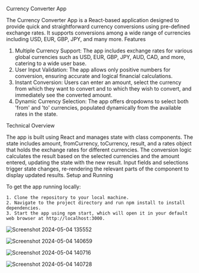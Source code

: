 Currency Converter App

The Currency Converter App is a React-based application designed to provide quick and straightforward currency conversions using pre-defined exchange rates. It supports conversions among a wide range of currencies including USD, EUR, GBP, JPY, and many more.
Features

   1. Multiple Currency Support: The app includes exchange rates for various global currencies such as USD, EUR, GBP, JPY, AUD, CAD, and more, catering to a wide user base.
   2. User Input Validation: The app allows only positive numbers for conversion, ensuring accurate and logical financial calculations.
   3. Instant Conversion: Users can enter an amount, select the currency from which they want to convert and to which they wish to convert, and immediately see the converted amount.
   4. Dynamic Currency Selection: The app offers dropdowns to select both 'from' and 'to' currencies, populated dynamically from the available rates in the state.

Technical Overview

The app is built using React and manages state with class components. The state includes amount, fromCurrency, toCurrency, result, and a rates object that holds the exchange rates for different currencies. The conversion logic calculates the result based on the selected currencies and the amount entered, updating the state with the new result. Input fields and selections trigger state changes, re-rendering the relevant parts of the component to display updated results.
Setup and Running

To get the app running locally:

    1. Clone the repository to your local machine.
    2. Navigate to the project directory and run npm install to install dependencies.
    3. Start the app using npm start, which will open it in your default web browser at http://localhost:3000.
    
![Screenshot 2024-05-04 135552](https://github.com/musmanarif12/Currency-Converter/assets/147609201/c0e86024-4ad5-4f1a-98d1-b0607b24ea80)

![Screenshot 2024-05-04 140659](https://github.com/musmanarif12/Currency-Converter/assets/147609201/ed583ee5-847d-4663-877b-0a8e3dd5343f)

![Screenshot 2024-05-04 140716](https://github.com/musmanarif12/Currency-Converter/assets/147609201/3fa66676-0389-4c5c-8ebf-35668a747fde)

![Screenshot 2024-05-04 140728](https://github.com/musmanarif12/Currency-Converter/assets/147609201/3c2d2975-d70f-44d8-a2ea-be23e9b604bc)
